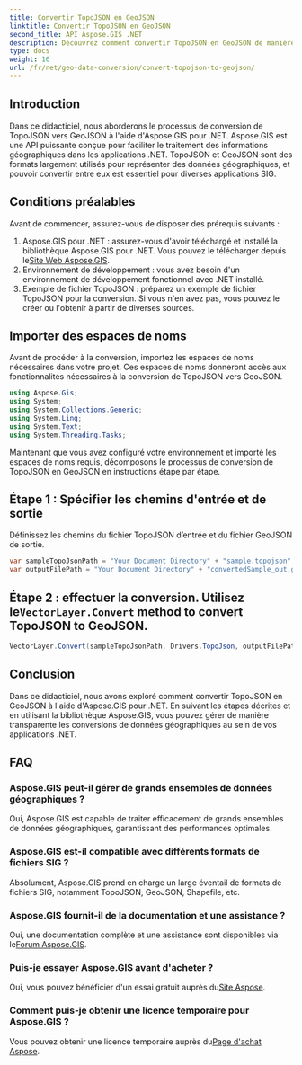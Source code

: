 ```yaml
---
title: Convertir TopoJSON en GeoJSON
linktitle: Convertir TopoJSON en GeoJSON
second_title: API Aspose.GIS .NET
description: Découvrez comment convertir TopoJSON en GeoJSON de manière transparente à l'aide d'Aspose.GIS pour .NET. Suivez notre tutoriel étape par étape pour une gestion efficace des données géographiques.
type: docs
weight: 16
url: /fr/net/geo-data-conversion/convert-topojson-to-geojson/
---
```

## Introduction
Dans ce didacticiel, nous aborderons le processus de conversion de TopoJSON vers GeoJSON à l'aide d'Aspose.GIS pour .NET. Aspose.GIS est une API puissante conçue pour faciliter le traitement des informations géographiques dans les applications .NET. TopoJSON et GeoJSON sont des formats largement utilisés pour représenter des données géographiques, et pouvoir convertir entre eux est essentiel pour diverses applications SIG.
## Conditions préalables
Avant de commencer, assurez-vous de disposer des prérequis suivants :
1.  Aspose.GIS pour .NET : assurez-vous d'avoir téléchargé et installé la bibliothèque Aspose.GIS pour .NET. Vous pouvez le télécharger depuis le[Site Web Aspose.GIS](https://releases.aspose.com/gis/net/).
2. Environnement de développement : vous avez besoin d'un environnement de développement fonctionnel avec .NET installé.
3. Exemple de fichier TopoJSON : préparez un exemple de fichier TopoJSON pour la conversion. Si vous n'en avez pas, vous pouvez le créer ou l'obtenir à partir de diverses sources.

## Importer des espaces de noms
Avant de procéder à la conversion, importez les espaces de noms nécessaires dans votre projet. Ces espaces de noms donneront accès aux fonctionnalités nécessaires à la conversion de TopoJSON vers GeoJSON.

   ```csharp
using Aspose.Gis;
using System;
using System.Collections.Generic;
using System.Linq;
using System.Text;
using System.Threading.Tasks;
```

Maintenant que vous avez configuré votre environnement et importé les espaces de noms requis, décomposons le processus de conversion de TopoJSON en GeoJSON en instructions étape par étape.
## Étape 1 : Spécifier les chemins d'entrée et de sortie

Définissez les chemins du fichier TopoJSON d’entrée et du fichier GeoJSON de sortie.
```csharp
var sampleTopoJsonPath = "Your Document Directory" + "sample.topojson";
var outputFilePath = "Your Document Directory" + "convertedSample_out.geojson";
```
##  Étape 2 : effectuer la conversion. Utilisez le`VectorLayer.Convert` method to convert TopoJSON to GeoJSON.
```csharp
VectorLayer.Convert(sampleTopoJsonPath, Drivers.TopoJson, outputFilePath, Drivers.GeoJson);
```

## Conclusion
Dans ce didacticiel, nous avons exploré comment convertir TopoJSON en GeoJSON à l'aide d'Aspose.GIS pour .NET. En suivant les étapes décrites et en utilisant la bibliothèque Aspose.GIS, vous pouvez gérer de manière transparente les conversions de données géographiques au sein de vos applications .NET.
## FAQ
### Aspose.GIS peut-il gérer de grands ensembles de données géographiques ?
Oui, Aspose.GIS est capable de traiter efficacement de grands ensembles de données géographiques, garantissant des performances optimales.
### Aspose.GIS est-il compatible avec différents formats de fichiers SIG ?
Absolument, Aspose.GIS prend en charge un large éventail de formats de fichiers SIG, notamment TopoJSON, GeoJSON, Shapefile, etc.
### Aspose.GIS fournit-il de la documentation et une assistance ?
 Oui, une documentation complète et une assistance sont disponibles via le[Forum Aspose.GIS](https://forum.aspose.com/c/gis/33).
### Puis-je essayer Aspose.GIS avant d'acheter ?
 Oui, vous pouvez bénéficier d'un essai gratuit auprès du[Site Aspose](https://releases.aspose.com/).
### Comment puis-je obtenir une licence temporaire pour Aspose.GIS ?
 Vous pouvez obtenir une licence temporaire auprès du[Page d'achat Aspose](https://purchase.aspose.com/temporary-license/).